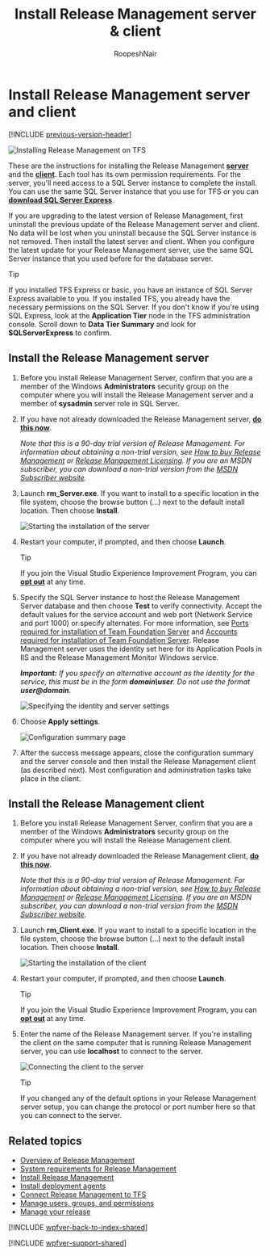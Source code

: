 ﻿---
title: Install Release Management server & client
ms.custom: seodec18
description: Learn how you can install the Release Management server and client for VS 2015 and Team Foundation Server (TFS) 2015.
ms.assetid: 6F4596D5-848B-42AF-BFDD-7698BC815942
ms.topic: conceptual
ms.author: ronai
author: RoopeshNair
ms.date: 07/16/2018
monikerRange: '>= tfs-2013'
---

# Install Release Management server and client

[!INCLUDE [previous-version-header](../../includes/previous-version-header.md)]

![Installing Release Management on TFS](media/install-server-client-01.png)

These are the instructions for installing the Release Management
**[server](#installserver)** and the **[client](#installclient)**.
Each tool has its own permission requirements. For the server,
you'll need access to a SQL Server instance to complete the install. You can
use the same SQL Server instance that you use for TFS or you can
**[download SQL Server Express](https://www.microsoft.com/download/details.aspx?id=42299)**.

If you are upgrading to the latest version of Release Management, first
uninstall the previous update of the Release Management server and client.
No data will be lost when you uninstall because the SQL Server instance is
not removed. Then install the latest server and client. When you configure
the latest update for your Release Management server, use the same SQL Server
instance that you used before for the database server.

> [!TIP]
> If you installed TFS Express or basic, you have an instance of
> SQL Server Express available to you. If you installed TFS, you already have
> the necessary permissions on the SQL Server. If you don't know if you're
> using SQL Express, look at the **Application Tier** node in the TFS
> administration console. Scroll down to **Data Tier Summary** and look for
> **SQLServerExpress** to confirm.

<a name="installserver"></a>

## Install the Release Management server

1.  Before you install Release Management Server, confirm that you are a
    member of the Windows **Administrators** security group on the computer
    where you will install the Release Management server and a member of
    **sysadmin** server role in SQL Server.

2.  If you have not already downloaded the Release Management server,
    **[do this now](https://visualstudio.microsoft.com/downloads/download-visual-studio-vs)**.

    _Note that this is a 90-day trial version of Release Management. For
    information about obtaining a non-trial version, see
    [How to buy Release Management](https://visualstudio.microsoft.com/products/how-to-buy-release-management-vs)
    or
    [Release Management Licensing](https://visualstudio.microsoft.com/release-mgmt-licensing-vs).
    If you are an MSDN subscriber, you can download a non-trial version from the
    [MSDN Subscriber website](https://msdn.microsoft.com/subscriptions/downloads/)._

3.  Launch **rm_Server.exe**. If you want to install to a specific location
    in the file system, choose the browse button (...) next to the default
    install location. Then choose **Install**.

    ![Starting the installation of the server](media/install-server-client-02.png)

4.  Restart your computer, if prompted, and then choose **Launch**.

    > [!TIP]
    > If you join the Visual Studio Experience Improvement Program,
    > you can **[opt out](../manage-your-release.md#optout)** at any time.

5.  Specify the SQL Server instance to host the Release Management Server
    database and then choose **Test** to verify connectivity. Accept the default
    values for the service account and web port (Network Service and port 1000)
    or specify alternates. For more information, see
    [Ports required for installation of Team Foundation Server](/azure/devops/server/architecture/required-ports)
    and
    [Accounts required for installation of Team Foundation Server](/azure/devops/server/requirements).
    Release Management server uses the identity set here for its Application
    Pools in IIS and the Release Management Monitor Windows service.

    **_Important:_** <em>If you specify an alternative account as the identity for
    the service, this must be in the form **domain\user**. Do not use the format
    <strong>user@domain</strong>.</em>

    ![Specifying the identity and server settings](media/install-server-client-03.png)

6.  Choose **Apply settings**.

    ![Configuration summary page](media/install-server-client-04.png)

7.  After the success message appears, close the configuration summary and
    the server console and then install the Release Management client (as
    described next). Most configuration and administration tasks take place in
    the client.

<a name="installclient"></a>

## Install the Release Management client

1.  Before you install Release Management Server, confirm that you are a
    member of the Windows **Administrators** security group on the computer
    where you will install the Release Management client.

1.  If you have not already downloaded the Release Management client,
    **[do this now](https://visualstudio.microsoft.com/downloads/download-visual-studio-vs)**.

    _Note that this is a 90-day trial version of Release Management. For
    information about obtaining a non-trial version, see
    [How to buy Release Management](https://visualstudio.microsoft.com/products/how-to-buy-release-management-vs)
    or
    [Release Management Licensing](https://visualstudio.microsoft.com/release-mgmt-licensing-vs).
    If you are an MSDN subscriber, you can download a non-trial version from the
    [MSDN Subscriber website](https://msdn.microsoft.com/subscriptions/downloads/)._

1.  Launch **rm_Client.exe**. If you want to install to a specific location
    in the file system, choose the browse button (...) next to the default
    install location. Then choose **Install**.

    ![Starting the installation of the client](media/install-server-client-05.png)

1.  Restart your computer, if prompted, and then choose **Launch**.

    > [!TIP]
    > If you join the Visual Studio Experience Improvement Program,
    > you can **[opt out](../manage-your-release.md#optout)** at any time.

1.  Enter the name of the Release Management server. If you're installing the
    client on the same computer that is running Release Management server, you
    can use **localhost** to connect to the server.

    ![Connecting the client to the server](media/install-server-client-06.png)

    > [!TIP]
    > If you changed any of the default options in your Release
    > Management server setup, you can change the protocol or port number here so
    > that you can connect to the server.

## Related topics

* [Overview of Release Management](../release-management-overview.md)
* [System requirements for Release Management](system-requirements.md)
* [Install Release Management](../install-release-management.md)
* [Install deployment agents](install-deployment-agent.md)
* [Connect Release Management to TFS](connect-to-tfs.md)
* [Manage users, groups, and permissions](../add-users-and-groups.md)
* [Manage your release](../manage-your-release.md)

[!INCLUDE [wpfver-back-to-index-shared](../../includes/wpfver-back-to-index-shared.md)]

[!INCLUDE [wpfver-support-shared](../../includes/wpfver-support-shared.md)]
